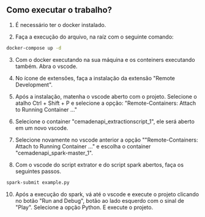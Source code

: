 ## Como executar o trabalho?

1. É necessário ter o docker instalado.

2. Faça a execução do arquivo, na raíz com o seguinte comando:

```bash
docker-compose up -d
```

3. Com o docker executando na sua máquina e os conteiners executando também. Abra o vscode.

4. No ícone de extensões, faça a instalação da extensão "Remote Development".

5. Após a instalação, matenha o vscode aberto com o projeto. Selecione o atalho Ctrl + Shift + P e selecione a opção: "Remote-Containers: Attach to Running Container ..."


6. Selecione o container "cemadenapi_extractionscript_1", ele será aberto em um novo vscode.

7. Selecione novamente no vscode anterior a opção ""Remote-Containers: Attach to Running Container ..." e escolha o container "cemadenapi_spark-master_1".

8. Com o vscode do script extrator e do script spark abertos, faça os seguintes passos.

```bash
spark-submit example.py
```

10. Após a execução do spark, vá até o vscode e execute o projeto clicando no botão "Run and Debug", botão ao lado esquerdo com o sinal de "Play". Selecione a opção Python. E execute o projeto.





